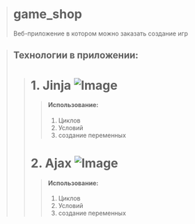 > # game_shop
> Веб-приложение в котором можно заказать создание игр

> ## Технологии в приложении:
>> # 1. Jinja  ![Image](https://waksoft.susu.ru/wp-content/uploads/2021/04/transparant-jinja.png)
>>> #### Использование:
>>> 1. Циклов
>>> 2. Условий
>>> 3. создание переменных
>> # 2. Ajax  ![Image](https://logodix.com/logo/941140.jpg)
>>> #### Использование:
>>> 1. Циклов
>>> 2. Условий
>>> 3. создание переменных
  
  
